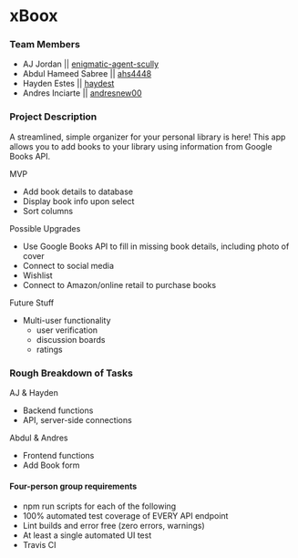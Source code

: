 # xBoox 

### Team Members

* AJ Jordan || [enigmatic-agent-scully](https://github.com/enigmatic-agent-scully)
* Abdul Hameed Sabree || [ahs4448](https://github.com/ahs4448)
* Hayden Estes || [haydest](https://github.com/haydest)
* Andres Inciarte || [andresnew00](https://github.com/andresnew00)

### Project Description
A streamlined, simple organizer for your personal library is here! This app allows you to add books to your library using information from Google Books API.

MVP
* Add book details to database
* Display book info upon select
* Sort columns

Possible Upgrades
* Use Google Books API to fill in missing book details, including photo of cover
* Connect to social media
* Wishlist
* Connect to Amazon/online retail to purchase books

Future Stuff
* Multi-user functionality
  * user verification
  * discussion boards
  * ratings

### Rough Breakdown of Tasks

AJ & Hayden
* Backend functions
* API, server-side connections

Abdul & Andres
* Frontend functions
* Add Book form

#### Four-person group requirements
* npm run scripts for each of the following
* 100% automated test coverage of EVERY API endpoint
* Lint builds and error free (zero errors, warnings)
* At least a single automated UI test
* Travis CI
